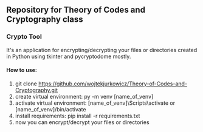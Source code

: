 ## Repository for Theory of Codes and Cryptography class

### Crypto Tool
It's an application for encrypting/decrypting your files or directories created in Python using tkinter and pycryptodome mostly.

#### How to use:
1. git clone https://github.com/wojtekjurkowicz/Theory-of-Codes-and-Cryptography.git
2. create virtual environment:
py -m venv [name_of_venv]
3. activate virtual environment:
[name_of_venv]\Scripts\activate
or
[name_of_venv]/bin/activate
4. install requirements: 
pip install -r requirements.txt
5. now you can encrypt/decrypt your files or directories